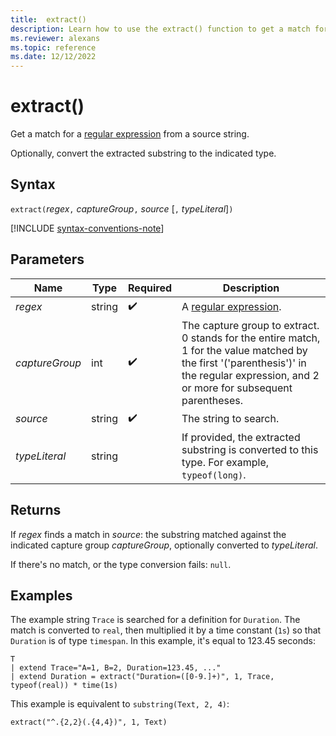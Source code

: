 ```yaml
---
title:  extract()
description: Learn how to use the extract() function to get a match for a regular expression from a source string.
ms.reviewer: alexans
ms.topic: reference
ms.date: 12/12/2022
---
```

# extract()

Get a match for a [regular expression](re2.md) from a source string.

Optionally, convert the extracted substring to the indicated type.

## Syntax

`extract(`*regex*`,` *captureGroup*`,` *source* [`,` *typeLiteral*]`)`

[!INCLUDE [syntax-conventions-note](../../includes/syntax-conventions-note.md)]

## Parameters

| Name | Type | Required | Description |
|--|--|--|--|
| *regex* | string |  :heavy_check_mark: | A [regular expression](re2.md).|
| *captureGroup* | int |  :heavy_check_mark: | The capture group to extract. 0 stands for the entire match, 1 for the value matched by the first '('parenthesis')' in the regular expression, and 2 or more for subsequent parentheses.|
| *source* | string |  :heavy_check_mark:| The string to search.|
| *typeLiteral* | string | | If provided, the extracted substring is converted to this type. For example, `typeof(long)`.

## Returns

If *regex* finds a match in *source*: the substring matched against the indicated capture group *captureGroup*, optionally converted to *typeLiteral*.

If there's no match, or the type conversion fails: `null`.

## Examples

The example string `Trace` is searched for a definition for `Duration`.
The match is converted to `real`, then multiplied it by a time constant (`1s`) so that `Duration` is of type `timespan`. In this example, it's equal to 123.45 seconds:

```kusto
T
| extend Trace="A=1, B=2, Duration=123.45, ..."
| extend Duration = extract("Duration=([0-9.]+)", 1, Trace, typeof(real)) * time(1s) 
```

This example is equivalent to `substring(Text, 2, 4)`:

```kusto
extract("^.{2,2}(.{4,4})", 1, Text)
```
